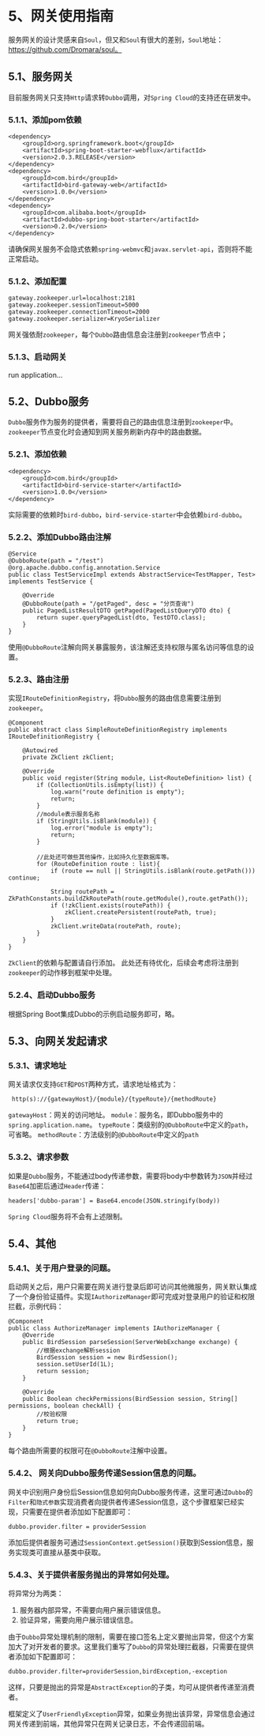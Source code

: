 # 5、网关使用指南

服务网关的设计灵感来自`Soul`，但又和`Soul`有很大的差别，`Soul`地址：https://github.com/Dromara/soul。

## 5.1、服务网关 

目前服务网关只支持`Http`请求转`Dubbo`调用，对`Spring Cloud`的支持还在研发中。

### 5.1.1、添加pom依赖

```
<dependency>
	<groupId>org.springframework.boot</groupId>
	<artifactId>spring-boot-starter-webflux</artifactId>
	<version>2.0.3.RELEASE</version>
</dependency>
<dependency>
	<groupId>com.bird</groupId>
	<artifactId>bird-gateway-web</artifactId>
	<version>1.0.0</version>
</dependency>
<dependency>
	<groupId>com.alibaba.boot</groupId>
	<artifactId>dubbo-spring-boot-starter</artifactId>
	<version>0.2.0</version>
</dependency>
```

请确保网关服务不会隐式依赖`spring-webmvc`和`javax.servlet-api`，否则将不能正常启动。

### 5.1.2、添加配置

```
gateway.zookeeper.url=localhost:2181
gateway.zookeeper.sessionTimeout=5000
gateway.zookeeper.connectionTimeout=2000
gateway.zookeeper.serializer=KryoSerializer
```

网关强依耐`zookeeper`，每个`Dubbo`路由信息会注册到`zookeeper`节点中；

### 5.1.3、启动网关

run application...

## 5.2、Dubbo服务

`Dubbo`服务作为服务的提供者，需要将自己的路由信息注册到`zookeeper`中。`zookeeper`节点变化时会通知到网关服务刷新内存中的路由数据。

### 5.2.1、添加依赖

```
<dependency>
	<groupId>com.bird</groupId>
	<artifactId>bird-service-starter</artifactId>
	<version>1.0.0</version>
</dependency>
```

实际需要的依赖时``bird-dubbo``，`bird-service-starter`中会依赖`bird-dubbo`。

### 5.2.2、添加Dubbo路由注解

```
@Service
@DubboRoute(path = "/test")
@org.apache.dubbo.config.annotation.Service
public class TestServiceImpl extends AbstractService<TestMapper, Test> implements TestService {

    @Override
    @DubboRoute(path = "/getPaged", desc = "分页查询")
    public PagedListResultDTO getPaged(PagedListQueryDTO dto) {
        return super.queryPagedList(dto, TestDTO.class);
    }
}

```

使用`@DubboRoute`注解向网关暴露服务，该注解还支持权限与匿名访问等信息的设置。

### 5.2.3、路由注册

实现`IRouteDefinitionRegistry`，将`Dubbo`服务的路由信息需要注册到`zookeeper`。

```
@Component
public abstract class SimpleRouteDefinitionRegistry implements IRouteDefinitionRegistry {

    @Autowired
    private ZkClient zkClient;

    @Override
    public void register(String module, List<RouteDefinition> list) {
        if (CollectionUtils.isEmpty(list)) {
            log.warn("route definition is empty");
            return;
        }
        //module表示服务名称
        if (StringUtils.isBlank(module)) {
            log.error("module is empty");
            return;
        }

        //此处还可做些其他操作，比如持久化至数据库等。
        for (RouteDefinition route : list){
            if (route == null || StringUtils.isBlank(route.getPath())) continue;
            
            String routePath = ZkPathConstants.buildZkRoutePath(route.getModule(),route.getPath());
            if (!zkClient.exists(routePath)) {
                zkClient.createPersistent(routePath, true);
            }
            zkClient.writeData(routePath, route);
        }
    }
}

```

`ZkClient`的依赖与配置请自行添加。
此处还有待优化，后续会考虑将注册到`zookeeper`的动作移到框架中处理。

### 5.2.4、启动Dubbo服务

根据Spring Boot集成Dubbo的示例启动服务即可，略。

## 5.3、向网关发起请求

### 5.3.1、请求地址

网关请求仅支持`GET`和`POST`两种方式，请求地址格式为：

```
 http(s)://{gatewayHost}/{module}/{typeRoute}/{methodRoute}
```

`gatewayHost`：网关的访问地址。
`module`：服务名，即Dubbo服务中的`spring.application.name`。
`typeRoute`：类级别的`@DubboRoute`中定义的`path`，可省略。
`methodRoute`：方法级别的`@DubboRoute`中定义的`path`

### 5.3.2、请求参数

如果是`Dubbo`服务，不能通过body传递参数，需要将body中参数转为`JSON`并经过`Base64`加密后通过`Header`传递：

```
headers['dubbo-param'] = Base64.encode(JSON.stringify(body))
```

`Spring Cloud`服务将不会有上述限制。

## 5.4、其他

### 5.4.1、关于用户登录的问题。

启动网关之后，用户只需要在网关进行登录后即可访问其他微服务，网关默认集成了一个身份验证插件。实现`IAuthorizeManager`即可完成对登录用户的验证和权限拦截，示例代码：

```
@Component
public class AuthorizeManager implements IAuthorizeManager {
    @Override
    public BirdSession parseSession(ServerWebExchange exchange) {
        //根据exchange解析session
        BirdSession session = new BirdSession();
        session.setUserId(1L);
        return session;
    }

    @Override
    public Boolean checkPermissions(BirdSession session, String[] permissions, boolean checkAll) {
        //校验权限
        return true;
    }
}

```

每个路由所需要的权限可在`@DubboRoute`注解中设置。

### 5.4.2、 网关向Dubbo服务传递Session信息的问题。

网关中识别用户身份后Session信息如何向Dubbo服务传递，这里可通过`Dubbo`的`Filter`和`隐式参数`实现消费者向提供者传递Session信息，这个步骤框架已经实现，只需要在提供者添加如下配置即可：
```
dubbo.provider.filter = providerSession
```

添加后提供者服务可通过`SessionContext.getSession()`获取到Session信息，服务实现类可直接从基类中获取。

### 5.4.3、关于提供者服务抛出的异常如何处理。

将异常分为两类：

 1. 服务器内部异常，不需要向用户展示错误信息。
 2. 验证异常，需要向用户展示错误信息。

由于`Dubbo`异常处理机制的限制，需要在接口签名上定义要抛出异常，但这个方案加大了对开发者的要求。这里我们重写了`Dubbo`的异常处理拦截器，只需要在提供者添加如下配置即可：

```
dubbo.provider.filter=providerSession,birdException,-exception
```
这样，只要是抛出的异常是`AbstractException`的子类，均可从提供者传递至消费者。

框架定义了`UserFriendlyException`异常，如果业务抛出该异常，异常信息会通过网关传递到前端，其他异常只在网关记录日志，不会传递回前端。
